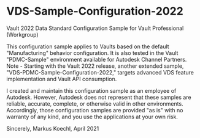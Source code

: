 # VDS-Sample-Configuration-2022
Vault 2022 Data Standard Configuration Sample for Vault Professional (Workgroup)

This configuration sample applies to Vaults based on the default "Manufacturing" behavior configuration. It is also tested in the Vault "PDMC-Sample" environment available for Autodesk Channel Partners. Note - Starting with the Vault 2022 release, another extended sample, "VDS-PDMC-Sample-Configuration-2022," targets advanced VDS feature implementation and Vault API consumption.

I created and maintain this configuration sample as an employee of Autodesk. However, Autodesk does not represent that these samples are reliable, accurate, complete, or otherwise valid in other environments. Accordingly, those configuration samples are provided "as is" with no warranty of any kind, and you use the applications at your own risk.

Sincerely,
Markus Koechl, April 2021
